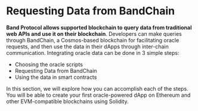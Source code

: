 <!--
order: 1
-->

# Requesting Data from BandChain

**Band Protocol allows supported blockchain to query data from traditional web APIs and use it on their blockchain**. Developers can make queries through BandChain, a Cosmos-based blockchain for facilitating oracle requests, and then use the data in their dApps through inter-chain communication. Integrating oracle data can be done in 3 simple steps:

- Choosing the oracle scripts
- Requesting Data from BandChain
- Using the data in smart contracts

In this section, we will explore how you can accomplish each of the steps. You will be able to create your first oracle-powered dApp on Ethereum and other EVM-compatible blockchains using Solidity.
